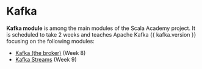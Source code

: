 # Kafka

**Kafka module** is among the main modules of the Scala Academy project. It is scheduled to take 2 weeks and teaches Apache Kafka {{ kafka.version }} focusing on the following modules:

- [Kafka (the broker)](./001.md) (Week 8)
- [Kafka Streams](./005.md) (Week 9)
